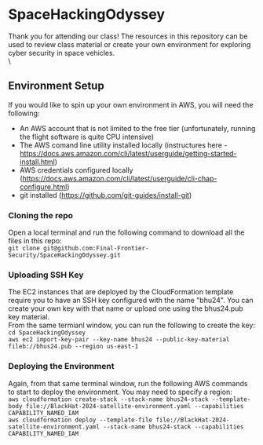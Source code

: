 # SpaceHackingOdyssey
Thank you for attending our class! The resources in this repository can be used to review class material or create your own environment for exploring cyber security in space vehicles.\
\
## Environment Setup
If you would like to spin up your own environment in AWS, you will need the following:

* An AWS account that is not limited to the free tier (unfortunately, running the flight software is quite CPU intensive)
* The AWS comand line utility installed locally (instructures here - https://docs.aws.amazon.com/cli/latest/userguide/getting-started-install.html)
* AWS credentials configured locally (https://docs.aws.amazon.com/cli/latest/userguide/cli-chap-configure.html)
* git installed (https://github.com/git-guides/install-git)

### Cloning the repo
Open a local terminal and run the following command to download all the files in this repo:\
```git clone git@github.com:Final-Frontier-Security/SpaceHackingOdyssey.git```

### Uploading SSH Key
The EC2 instances that are deployed by the CloudFormation template require you to have an SSH key configured with the name "bhu24". You can create your own key with that name or upload one using the bhus24.pub key material.\
From the same termianl window, you can run the following to create the key:\
```cd SpaceHackingOdyssey```\
```aws ec2 import-key-pair --key-name bhus24 --public-key-material fileb://bhus24.pub --region us-east-1```

### Deploying the Environment
Again, from that same terminal window, run the following AWS commands to start to deploy the environment. You may need to specify a region:\
```aws cloudformation create-stack --stack-name bhus24-stack --template-body file://BlackHat-2024-satellite-environment.yaml --capabilities CAPABILITY_NAMED_IAM```\
```aws cloudformation deploy --template-file file://BlackHat-2024-satellite-environment.yaml --stack-name bhus24-stack --capabilities CAPABILITY_NAMED_IAM```

